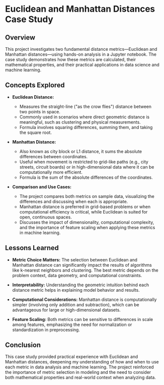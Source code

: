# Euclidean and Manhattan Distances Case Study

## Overview

This project investigates two fundamental distance metrics—Euclidean and Manhattan distances—using hands-on analysis in a Jupyter notebook. The case study demonstrates how these metrics are calculated, their mathematical properties, and their practical applications in data science and machine learning.

## Concepts Explored

* **Euclidean Distance:**

  * Measures the straight-line ("as the crow flies") distance between two points in space.
  * Commonly used in scenarios where direct geometric distance is meaningful, such as clustering and physical measurements.
  * Formula involves squaring differences, summing them, and taking the square root.

* **Manhattan Distance:**

  * Also known as city block or L1 distance, it sums the absolute differences between coordinates.
  * Useful when movement is restricted to grid-like paths (e.g., city streets, circuit boards) or in high-dimensional data where it can be computationally more efficient.
  * Formula is the sum of the absolute differences of the coordinates.

* **Comparison and Use Cases:**

  * The project compares both metrics on sample data, visualizing the differences and discussing when each is appropriate.
  * Manhattan distance is preferred in grid-based problems or when computational efficiency is critical, while Euclidean is suited for open, continuous spaces.
  * Discusses the impact of dimensionality, computational complexity, and the importance of feature scaling when applying these metrics in machine learning.

## Lessons Learned

* **Metric Choice Matters:**
  The selection between Euclidean and Manhattan distance can significantly impact the results of algorithms like k-nearest neighbors and clustering. The best metric depends on the problem context, data geometry, and computational constraints.

* **Interpretability:**
  Understanding the geometric intuition behind each distance metric helps in explaining model behavior and results.

* **Computational Considerations:**
  Manhattan distance is computationally simpler (involving only addition and subtraction), which can be advantageous for large or high-dimensional datasets.

* **Feature Scaling:**
  Both metrics can be sensitive to differences in scale among features, emphasizing the need for normalization or standardization in preprocessing.

## Conclusion

This case study provided practical experience with Euclidean and Manhattan distances, deepening my understanding of how and when to use each metric in data analysis and machine learning. The project reinforced the importance of metric selection in modeling and the need to consider both mathematical properties and real-world context when analyzing data.
